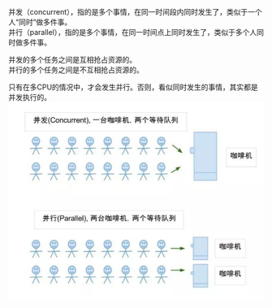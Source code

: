 并发（concurrent），指的是多个事情，在同一时间段内同时发生了，类似于一个人“同时”做多件事。   
并行（parallel），指的是多个事情，在同一时间点上同时发生了，类似于多个人同时做多件事。 
  
并发的多个任务之间是互相抢占资源的。  
并行的多个任务之间是不互相抢占资源的。  
  
只有在多CPU的情况中，才会发生并行。否则，看似同时发生的事情，其实都是并发执行的。
![并行与并发](https://github.com/ZhengyuanHan/CS/blob/main/img/%E5%B9%B6%E8%A1%8C%E4%B8%8E%E5%B9%B6%E5%8F%91.png)
